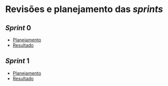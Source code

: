 # Revisões e planejamento das <i>sprints</i>

## <i>Sprint</i> 0

- [Planejamento](/sprint0-planejamento.md)
- [Resultado](/sprint0-resultado.md) 

## <i>Sprint</i> 1

- [Planejamento](/sprint1-planejamento.md)
- [Resultado](/sprint1-resultado.md) 
